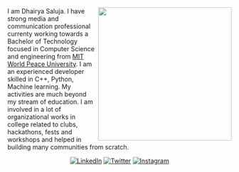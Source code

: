 
<img width="300px" align=right src="https://memeies.herokuapp.com/stocks">
I am Dhairya Saluja. I have strong media and communication professional currenty working towards a Bachelor of Technology focused in Computer Science and engineering from <a href="https://mitwpu.edu.in/">MIT World Peace University</a>. I am an experienced developer skilled in C++, Python, Machine learning. My activities are much beyond my stream of education. I am involved in a lot of organizational works in college related to clubs, hackathons, fests and workshops and helped in building many communities from scratch.
<div align="center">
   <p><a href="https://www.linkedin.com/in/dhairya-saluja-a549b7188/" target="_blank"><img alt="LinkedIn" src="https://img.shields.io/badge/linkedin-%230077B5.svg?&style=for-the-badge&logo=linkedin&logoColor=white" /></a> 
   <a href="https://twitter.com/saluja_dhairya" target="_blank"><img alt="Twitter" src="https://img.shields.io/badge/twitter-%231DA1F2.svg?&style=for-the-badge&logo=twitter&logoColor=white" /></a> 
   <a href="https://www.instagram.com/dhairya_saluja/" target="_blank"><img alt = "Instagram" src="https://img.shields.io/badge/instagram-%23E4405F.svg?&style=for-the-badge&logo=instagram&logoColor=white" /></a>
</p>
</div>
